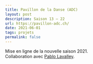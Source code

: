 ```yaml
---
title: Pavillon de la Danse (ADC)
layout: post
description: Saison 13 — 22
url: https://pavillon-adc.ch/
date: 2021-06-01
tags: projets
permalink: false
---
```

Mise en ligne de la nouvelle saison 2021.  
Collaboration avec <a href="https://cestavoir.ch/" target="_blank">Pablo Lavalley</a>.

